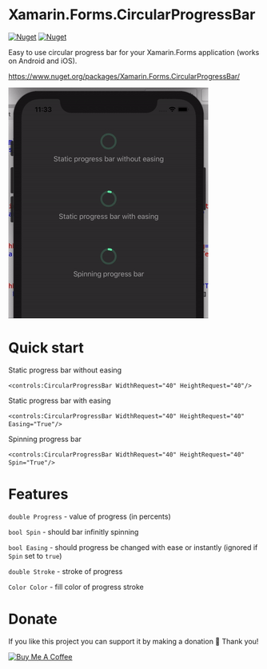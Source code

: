 # Xamarin.Forms.CircularProgressBar

<a href="https://www.nuget.org/packages/Xamarin.Forms.CircularProgressBar/"><img alt="Nuget" src="https://img.shields.io/nuget/v/Xamarin.Forms.CircularProgressBar"></a> <a href="https://www.nuget.org/packages/Xamarin.Forms.CircularProgressBar/"><img alt="Nuget" src="https://img.shields.io/nuget/dt/Xamarin.Forms.CircularProgressBar"></a>

Easy to use circular progress bar for your Xamarin.Forms application (works on Android and iOS).

https://www.nuget.org/packages/Xamarin.Forms.CircularProgressBar/

<img src="https://github.com/VictorKochetkov/Xamarin.Forms.CircularProgressBar/blob/master/github/showcase.gif?raw=true" alt="showcase">

# Quick start
Static progress bar without easing

```xaml
<controls:CircularProgressBar WidthRequest="40" HeightRequest="40"/>
```

Static progress bar with easing

```xaml
<controls:CircularProgressBar WidthRequest="40" HeightRequest="40" Easing="True"/>
```

Spinning progress bar

```xaml
<controls:CircularProgressBar WidthRequest="40" HeightRequest="40" Spin="True"/>
```

# Features
`double Progress` - value of progress (in percents)

`bool Spin` - should bar infinitly spinning

`bool Easing` - should progress be changed with ease or instantly (ignored if `Spin` set to `true`)

`double Stroke` - stroke of progress

`Color Color` - fill color of progress stroke

# Donate

If you like this project you can support it by making a donation 🤗 Thank you!

<a href="https://www.buymeacoffee.com/bananadev" target="_blank"><img src="https://www.buymeacoffee.com/assets/img/custom_images/orange_img.png" alt="Buy Me A Coffee"></a>

